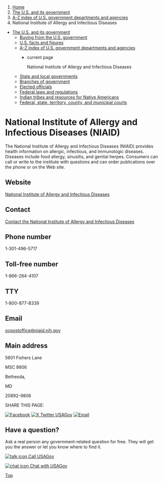 1. [Home](/)
2. [The U.S. and its government](/about-the-us)
3. [A-Z index of U.S. government departments and agencies](/agency-index)
4. National Institute of Allergy and Infectious Diseases

* [The U.S. and its government](/about-the-us)
  + [Buying from the U.S. government](/buy-from-government)
  + [U.S. facts and figures](/facts-figures)
  + [A-Z index of U.S. government departments and agencies](/agency-index)
    - current page

      National Institute of Allergy and Infectious Diseases
  + [State and local governments](/state-local-governments)
  + [Branches of government](/branches-of-government)
  + [Elected officials](/elected-officials)
  + [Federal laws and regulations](/laws-and-regulations)
  + [Indian tribes and resources for Native Americans](/tribes)
  + [Federal, state, territory, county, and municipal courts](/courts)

National Institute of Allergy and Infectious Diseases
(NIAID)
=============================================================

The National Institute of Allergy and Infectious Diseases (NIAID) provides health information on allergic, infectious, and immunologic diseases. Diseases include food allergy, sinusitis, and genital herpes. Consumers can call or write to the institute with questions and can order publications over the phone or on the Web site.

Website
-------

[National Institute of Allergy and Infectious Diseases](http://www.niaid.nih.gov)

Contact
-------

[Contact the National Institute of Allergy and Infectious Diseases](https://www.niaid.nih.gov/global/contact-us)

Phone number
------------

1-301-496-5717

Toll-free number
----------------

1-866-284-4107

TTY
---

1-800-877-8339

Email
-----

[ocpostoffice@niaid.nih.gov](mailto:ocpostoffice@niaid.nih.gov)

Main address
------------

5601 Fishers Lane
  

MSC 9806
  

Bethesda,

MD

20892-9806

SHARE THIS PAGE:

[![Facebook](/themes/custom/usagov/images/social-media-icons/Facebook_Icon.svg)](https://www.facebook.com/sharer/sharer.php?u=https://www.usa.gov/agencies/national-institute-of-allergy-and-infectious-diseases&v=3)
[![X Twitter USAGov](/themes/custom/usagov/images/social-media-icons/X_Twitter_Icon.svg?version=2)](https://twitter.com/intent/tweet?source=webclient&text=https://www.usa.gov/agencies/national-institute-of-allergy-and-infectious-diseases)
[![Email](/themes/custom/usagov/images/social-media-icons/Email_Icon.svg?version=2)](mailto:?subject=https://www.usa.gov/agencies/national-institute-of-allergy-and-infectious-diseases)

Have a question?
----------------

Ask a real person any government-related question for free. They will get you the answer or let you know where to find it.

[![talk icon](/themes/custom/usagov/images/ICONS_talk.png)
Call USAGov](/phone)

[![chat icon](/themes/custom/usagov/images/ICONS_chat.png)
Chat with USAGov](/chat)

[Top](#main-content)